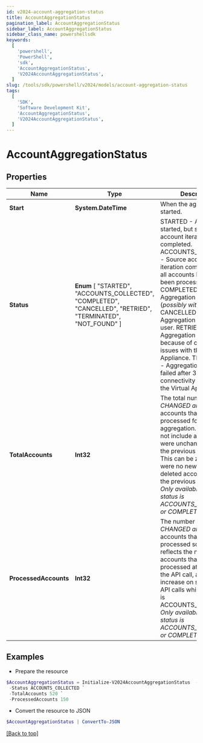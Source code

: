 ```yaml
---
id: v2024-account-aggregation-status
title: AccountAggregationStatus
pagination_label: AccountAggregationStatus
sidebar_label: AccountAggregationStatus
sidebar_class_name: powershellsdk
keywords:
  [
    'powershell',
    'PowerShell',
    'sdk',
    'AccountAggregationStatus',
    'V2024AccountAggregationStatus',
  ]
slug: /tools/sdk/powershell/v2024/models/account-aggregation-status
tags:
  [
    'SDK',
    'Software Development Kit',
    'AccountAggregationStatus',
    'V2024AccountAggregationStatus',
  ]
---
```


# AccountAggregationStatus

## Properties

| Name | Type | Description | Notes |
| --- | --- | --- | --- |
| **Start** | **System.DateTime** | When the aggregation started. | [optional] |
| **Status** | **Enum** [ "STARTED", "ACCOUNTS_COLLECTED", "COMPLETED", "CANCELLED", "RETRIED", "TERMINATED", "NOT_FOUND" ] | STARTED - Aggregation started, but source account iteration has not completed. ACCOUNTS_COLLECTED - Source account iteration completed, but all accounts have not yet been processed. COMPLETED - Aggregation completed (_possibly with errors_). CANCELLED - Aggregation cancelled by user. RETRIED - Aggregation retried because of connectivity issues with the Virtual Appliance. TERMINATED - Aggregation marked as failed after 3 tries after connectivity issues with the Virtual Appliance. | [optional] |
| **TotalAccounts** | **Int32** | The total number of _NEW, CHANGED and DELETED_ accounts that need to be processed for this aggregation. This does not include accounts that were unchanged since the previous aggregation. This can be zero if there were no new, changed or deleted accounts since the previous aggregation. _Only available when status is ACCOUNTS_COLLECTED or COMPLETED._ | [optional] |
| **ProcessedAccounts** | **Int32** | The number of _NEW, CHANGED and DELETED_ accounts that have been processed so far. This reflects the number of accounts that have been processed at the time of the API call, and may increase on subsequent API calls while the status is ACCOUNTS_COLLECTED. _Only available when status is ACCOUNTS_COLLECTED or COMPLETED._ | [optional] |

## Examples

- Prepare the resource

```powershell
$AccountAggregationStatus = Initialize-V2024AccountAggregationStatus  -Start 2021-01-31T14:30:05.104Z `
 -Status ACCOUNTS_COLLECTED `
 -TotalAccounts 520 `
 -ProcessedAccounts 150
```

- Convert the resource to JSON

```powershell
$AccountAggregationStatus | ConvertTo-JSON
```

[[Back to top]](#)
